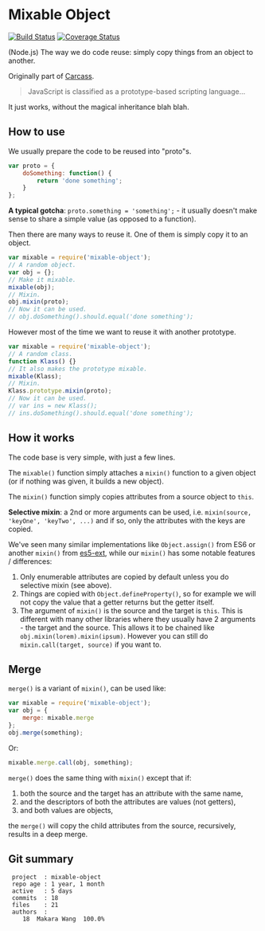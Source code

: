 # Mixable Object

[![Build Status](https://travis-ci.org/Wiredcraft/mixable-object.svg?branch=master)](https://travis-ci.org/Wiredcraft/mixable-object) [![Coverage Status](https://coveralls.io/repos/github/Wiredcraft/mixable-object/badge.svg?branch=master)](https://coveralls.io/github/Wiredcraft/mixable-object?branch=master)

(Node.js) The way we do code reuse: simply copy things from an object to another.

Originally part of [Carcass](https://github.com/Wiredcraft/carcass).

> JavaScript is classified as a prototype-based scripting language...

It just works, without the magical inheritance blah blah.

## How to use

We usually prepare the code to be reused into "proto"s.

```js
var proto = {
    doSomething: function() {
        return 'done something';
    }
};
```

__A typical gotcha__: `proto.something = 'something';` - it usually doesn't make sense to share a simple value (as opposed to a function).

Then there are many ways to reuse it. One of them is simply copy it to an object.

```js
var mixable = require('mixable-object');
// A random object.
var obj = {};
// Make it mixable.
mixable(obj);
// Mixin.
obj.mixin(proto);
// Now it can be used.
// obj.doSomething().should.equal('done something');
```

However most of the time we want to reuse it with another prototype.

```js
var mixable = require('mixable-object');
// A random class.
function Klass() {}
// It also makes the prototype mixable.
mixable(Klass);
// Mixin.
Klass.prototype.mixin(proto);
// Now it can be used.
// var ins = new Klass();
// ins.doSomething().should.equal('done something');
```

## How it works

The code base is very simple, with just a few lines.

The `mixable()` function simply attaches a `mixin()` function to a given object (or if nothing was given, it builds a new object).

The `mixin()` function simply copies attributes from a source object to `this`.

__Selective mixin__: a 2nd or more arguments can be used, i.e. `mixin(source, 'keyOne', 'keyTwo', ...)` and if so, only the attributes with the keys are copied.

We've seen many similar implementations like `Object.assign()` from ES6 or another `mixin()` from [es5-ext](https://github.com/medikoo/es5-ext), while our `mixin()` has some notable features / differences:

1. Only enumerable attributes are copied by default unless you do selective mixin (see above).
2. Things are copied with `Object.defineProperty()`, so for example we will not copy the value that a getter returns but the getter itself.
3. The argument of `mixin()` is the source and the target is `this`. This is different with many other libraries where they usually have 2 arguments - the target and the source. This allows it to be chained like `obj.mixin(lorem).mixin(ipsum)`. However you can still do `mixin.call(target, source)` if you want to.

## Merge

`merge()` is a variant of `mixin()`, can be used like:

```js
var mixable = require('mixable-object');
var obj = {
    merge: mixable.merge
};
obj.merge(something);
```

Or:

```js
mixable.merge.call(obj, something);
```

`merge()` does the same thing with `mixin()` except that if:

1. both the source and the target has an attribute with the same name,
2. and the descriptors of both the attributes are values (not getters),
3. and both values are objects,

the `merge()` will copy the child attributes from the source, recursively, results in a deep merge.

## Git summary

```
 project  : mixable-object
 repo age : 1 year, 1 month
 active   : 5 days
 commits  : 18
 files    : 21
 authors  :
    18  Makara Wang  100.0%
```

